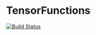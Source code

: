 # TensorFunctions

[![Build Status](https://travis-ci.com/ho-oto/TensorFunctions.jl.svg?branch=master)](https://travis-ci.com/ho-oto/TensorFunctions.jl)
